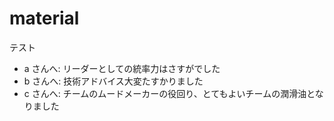 # material
テスト

- a さんへ: リーダーとしての統率力はさすがでした
- b さんへ: 技術アドバイス大変たすかりました
- c さんへ: チームのムードメーカーの役回り、とてもよいチームの潤滑油となりました
